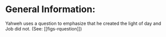 # General Information:

Yahweh uses a question to emphasize that he created the light of day and Job did not. (See: [[figs-rquestion]])